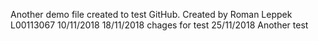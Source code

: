 Another demo file created to test GitHub.
Created by Roman Leppek
L00113067
10/11/2018
18/11/2018 chages for test
25/11/2018 Another test
